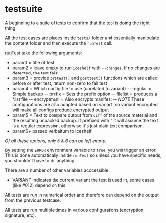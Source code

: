 # testsuite

A beginning to a suite of tests to confirm that the tool is doing the right thing.

All the test cases are places inside `tests/` folder and essentially manipulate the
content folder and then execute the `runTest` call.

runTest take the following arguments:

- param1 = title of test
- param2 = leave empty to run `iceshelf` with `--changes`. If no changes are detected, the test fails
- param3 = provide `pretest()` and `posttest()` functions which are called before or after test, return non-zero to fail test
- param4 = Which config file to use (unrelated to variant)
-- regular = Simple backup
-- prefix = Sets the prefix option
-- filelist = produces a *.lst file
-- encryptmani = Also encrypts manifest
-- *NOTE* These configurations are also adapted based on variant, so variant encrypted will make all configs produce encrypted output
- param5 = Text to compare output from `diff` of the source material and the resulting unpacked backup. If prefixed with `^` it will assume the text is a regular expression, otherwise it's just plain text comparison.
- param6+ passed verbaitum to iceshelf

_Of all these options, only 5 & 6 can be left empty._

By setting the `ERROR` environment variable to `true`, you will trigger an error. This
is done automatically inside `runTest` so unless you have specific needs, you shouldn't
have to do anything.

There are a number of other variables acccessible:

- VARIANT indicates the current variant the test is used in, some cases (like #012) depend on this

All tests are run in numerical order and therefore can depend on the output from the
previous testcase.

All tests are run multiple times in various configurations (encryption, signature, etc).
